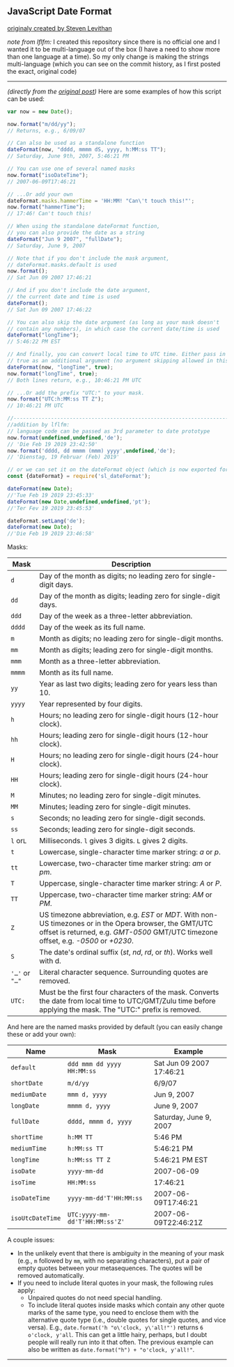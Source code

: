 ## JavaScript Date Format
[originaly created by Steven Levithan](http://blog.stevenlevithan.com/archives/date-time-format)

_note from lflfm:_ I created this repository since there is no official one and I wanted it to be multi-language out of the box (I have a need to show more than one language at a time). So my only change is making the strings multi-language (which you can see on the commit history, as I first posted the exact, original code)

---

 _(directly from the [original post](http://blog.stevenlevithan.com/archives/date-time-format))_
 Here are some examples of how this script can be used:
```JavaScript
var now = new Date();

now.format("m/dd/yy");
// Returns, e.g., 6/09/07

// Can also be used as a standalone function
dateFormat(now, "dddd, mmmm dS, yyyy, h:MM:ss TT");
// Saturday, June 9th, 2007, 5:46:21 PM

// You can use one of several named masks
now.format("isoDateTime");
// 2007-06-09T17:46:21

// ...Or add your own
dateFormat.masks.hammerTime = 'HH:MM! "Can\'t touch this!"';
now.format("hammerTime");
// 17:46! Can't touch this!

// When using the standalone dateFormat function,
// you can also provide the date as a string
dateFormat("Jun 9 2007", "fullDate");
// Saturday, June 9, 2007

// Note that if you don't include the mask argument,
// dateFormat.masks.default is used
now.format();
// Sat Jun 09 2007 17:46:21

// And if you don't include the date argument,
// the current date and time is used
dateFormat();
// Sat Jun 09 2007 17:46:22

// You can also skip the date argument (as long as your mask doesn't
// contain any numbers), in which case the current date/time is used
dateFormat("longTime");
// 5:46:22 PM EST

// And finally, you can convert local time to UTC time. Either pass in
// true as an additional argument (no argument skipping allowed in this case):
dateFormat(now, "longTime", true);
now.format("longTime", true);
// Both lines return, e.g., 10:46:21 PM UTC

// ...Or add the prefix "UTC:" to your mask.
now.format("UTC:h:MM:ss TT Z");
// 10:46:21 PM UTC

//------------------------------------------------------------------------------
//addition by lflfm:
// language code can be passed as 3rd parameter to date prototype
now.format(undefined,undefined,'de');
// 'Die Feb 19 2019 23:42:50'
now.format('dddd, dd mmmm (mmm) yyyy',undefined,'de');
// 'Dienstag, 19 Februar (Feb) 2019'

// or we can set it on the dateFormat object (which is now exported for node.js usage)
const {dateFormat} = require('sl_dateFormat');

dateFormat(new Date);
//'Tue Feb 19 2019 23:45:33'
dateFormat(new Date,undefined,undefined,'pt');
//'Ter Fev 19 2019 23:45:53'

dateFormat.setLang('de');
dateFormat(new Date);
//'Die Feb 19 2019 23:46:58'
```
Masks:

|Mask|Description|
|----|-----------|
|`d`|Day of the month as digits; no leading zero for single-digit days.| 
|`dd`| Day of the month as digits; leading zero for single-digit days.|
|`ddd`| Day of the week as a three-letter abbreviation.|
|`dddd`| Day of the week as its full name.|
|`m`| Month as digits; no leading zero for single-digit months.|
|`mm`| Month as digits; leading zero for single-digit months.|
|`mmm`| Month as a three-letter abbreviation.|
|`mmmm`| Month as its full name.|
|`yy`| Year as last two digits; leading zero for years less than 10.|
|`yyyy`| Year represented by four digits.|
|`h`| Hours; no leading zero for single-digit hours (12-hour clock).|
|`hh`| Hours; leading zero for single-digit hours (12-hour clock).|
|`H`| Hours; no leading zero for single-digit hours (24-hour clock).|
|`HH`| Hours; leading zero for single-digit hours (24-hour clock).|
|`M`| Minutes; no leading zero for single-digit minutes.|
|`MM`| Minutes; leading zero for single-digit minutes.|
|`s`| Seconds; no leading zero for single-digit seconds.|
|`ss`| Seconds; leading zero for single-digit seconds.|
|`l` or`L`| Milliseconds. `l` gives 3 digits. `L` gives 2 digits.|
|`t`| Lowercase, single-character time marker string: _a_ or _p_.|
|`tt`| Lowercase, two-character time marker string: _am_ or _pm_.|
|`T`| Uppercase, single-character time marker string: _A_ or _P_.|
|`TT`| Uppercase, two-character time marker string: _AM_ or _PM_.|
|`Z`| US timezone abbreviation, e.g. _EST_ or _MDT_. With non-US timezones or in the Opera browser, the GMT/UTC offset is returned, e.g. _GMT-0500_ GMT/UTC timezone offset, e.g. _-0500_ or _+0230_.|
|`S`| The date's ordinal suffix (_st_, _nd_, _rd_, or _th_). Works well with d.|
|`'…'` or `"…"`| Literal character sequence. Surrounding quotes are removed.|
|`UTC:`| Must be the first four characters of the mask. Converts the date from local time to UTC/GMT/Zulu time before applying the mask. The "UTC:" prefix is removed.|

And here are the named masks provided by default (you can easily change these or add your own):

|Name|Mask|Example|
|----|----|-------|
|`default`|`ddd mmm dd yyyy HH:MM:ss`|Sat Jun 09 2007 17:46:21|
|`shortDate`|`m/d/yy`|6/9/07|
|`mediumDate`|`mmm d, yyyy`|Jun 9, 2007|
|`longDate`|`mmmm d, yyyy`|June 9, 2007|
|`fullDate`|`dddd, mmmm d, yyyy`|Saturday, June 9, 2007|
|`shortTime`|`h:MM TT`|5:46 PM|
|`mediumTime`|`h:MM:ss TT`|5:46:21 PM|
|`longTime`|`h:MM:ss TT Z`|5:46:21 PM EST|
|`isoDate`|`yyyy-mm-dd`|2007-06-09|
|`isoTime`|`HH:MM:ss`|17:46:21|
|`isoDateTime`|`yyyy-mm-dd'T'HH:MM:ss`|2007-06-09T17:46:21|
|`isoUtcDateTime`|`UTC:yyyy-mm-dd'T'HH:MM:ss'Z'`|2007-06-09T22:46:21Z|

A couple issues:

- In the unlikely event that there is ambiguity in the meaning of your mask (e.g., `m` followed by `mm`, with no separating characters), put a pair of empty quotes between your metasequences. The quotes will be removed automatically.
- If you need to include literal quotes in your mask, the following rules apply:
    - Unpaired quotes do not need special handling.
    - To include literal quotes inside masks which contain any other quote marks of the same type, you need to enclose them with the alternative quote type (i.e., double quotes for single quotes, and vice versa). E.g., `date.format('h "o\'clock, y\'all!"')` returns `6 o'clock, y'all`. This can get a little hairy, perhaps, but I doubt people will really run into it that often. The previous example can also be written as `date.format("h") + "o'clock, y'all!"`.

---
